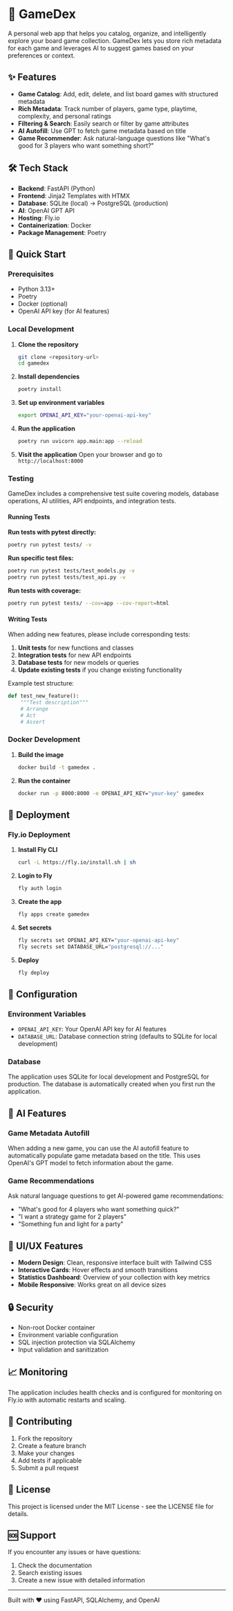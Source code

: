 # 🎲 GameDex

A personal web app that helps you catalog, organize, and intelligently explore your board game collection. GameDex lets you store rich metadata for each game and leverages AI to suggest games based on your preferences or context.

## ✨ Features

- **Game Catalog**: Add, edit, delete, and list board games with structured metadata
- **Rich Metadata**: Track number of players, game type, playtime, complexity, and personal ratings
- **Filtering & Search**: Easily search or filter by game attributes
- **AI Autofill**: Use GPT to fetch game metadata based on title
- **Game Recommender**: Ask natural-language questions like "What's good for 3 players who want something short?"

## 🛠️ Tech Stack

- **Backend**: FastAPI (Python)
- **Frontend**: Jinja2 Templates with HTMX
- **Database**: SQLite (local) → PostgreSQL (production)
- **AI**: OpenAI GPT API
- **Hosting**: Fly.io
- **Containerization**: Docker
- **Package Management**: Poetry

## 🚀 Quick Start

### Prerequisites

- Python 3.13+
- Poetry
- Docker (optional)
- OpenAI API key (for AI features)

### Local Development

1. **Clone the repository**

   ```bash
   git clone <repository-url>
   cd gamedex
   ```

2. **Install dependencies**

   ```bash
   poetry install
   ```

3. **Set up environment variables**

   ```bash
   export OPENAI_API_KEY="your-openai-api-key"
   ```

4. **Run the application**

   ```bash
   poetry run uvicorn app.main:app --reload
   ```

5. **Visit the application**
   Open your browser and go to `http://localhost:8000`

### Testing

GameDex includes a comprehensive test suite covering models, database operations, AI utilities, API endpoints, and integration tests.

#### Running Tests

**Run tests with pytest directly:**

```bash
poetry run pytest tests/ -v
```

**Run specific test files:**

```bash
poetry run pytest tests/test_models.py -v
poetry run pytest tests/test_api.py -v
```

**Run tests with coverage:**

```bash
poetry run pytest tests/ --cov=app --cov-report=html
```

#### Writing Tests

When adding new features, please include corresponding tests:

1. **Unit tests** for new functions and classes
2. **Integration tests** for new API endpoints
3. **Database tests** for new models or queries
4. **Update existing tests** if you change existing functionality

Example test structure:

```python
def test_new_feature():
    """Test description"""
    # Arrange
    # Act
    # Assert
```

### Docker Development

1. **Build the image**

   ```bash
   docker build -t gamedex .
   ```

2. **Run the container**

   ```bash
   docker run -p 8000:8000 -e OPENAI_API_KEY="your-key" gamedex
   ```

## 🚀 Deployment

### Fly.io Deployment

1. **Install Fly CLI**

   ```bash
   curl -L https://fly.io/install.sh | sh
   ```

2. **Login to Fly**

   ```bash
   fly auth login
   ```

3. **Create the app**

   ```bash
   fly apps create gamedex
   ```

4. **Set secrets**

   ```bash
   fly secrets set OPENAI_API_KEY="your-openai-api-key"
   fly secrets set DATABASE_URL="postgresql://..."
   ```

5. **Deploy**

   ```bash
   fly deploy
   ```

## 🔧 Configuration

### Environment Variables

- `OPENAI_API_KEY`: Your OpenAI API key for AI features
- `DATABASE_URL`: Database connection string (defaults to SQLite for local development)

### Database

The application uses SQLite for local development and PostgreSQL for production. The database is automatically created when you first run the application.

## 🤖 AI Features

### Game Metadata Autofill

When adding a new game, you can use the AI autofill feature to automatically populate game metadata based on the title. This uses OpenAI's GPT model to fetch information about the game.

### Game Recommendations

Ask natural language questions to get AI-powered game recommendations:

- "What's good for 4 players who want something quick?"
- "I want a strategy game for 2 players"
- "Something fun and light for a party"

## 🎨 UI/UX Features

- **Modern Design**: Clean, responsive interface built with Tailwind CSS
- **Interactive Cards**: Hover effects and smooth transitions
- **Statistics Dashboard**: Overview of your collection with key metrics
- **Mobile Responsive**: Works great on all device sizes

## 🔒 Security

- Non-root Docker container
- Environment variable configuration
- SQL injection protection via SQLAlchemy
- Input validation and sanitization

## 📈 Monitoring

The application includes health checks and is configured for monitoring on Fly.io with automatic restarts and scaling.

## 🤝 Contributing

1. Fork the repository
2. Create a feature branch
3. Make your changes
4. Add tests if applicable
5. Submit a pull request

## 📄 License

This project is licensed under the MIT License - see the LICENSE file for details.

## 🆘 Support

If you encounter any issues or have questions:

1. Check the documentation
2. Search existing issues
3. Create a new issue with detailed information

---

Built with ❤️ using FastAPI, SQLAlchemy, and OpenAI
